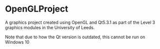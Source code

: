 # OpenGLProject
A graphics project created using OpenGL and Qt5.3.1 as part of the Level 3 graphics modules in the University of Leeds.

Note that due to how the Qt version is outdated, this cannot be run on Windows 10
